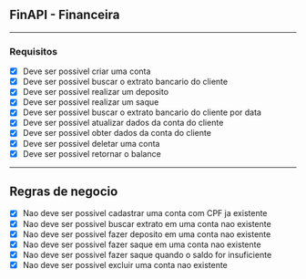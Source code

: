 ## FinAPI - Financeira

---

### Requisitos

- [x] Deve ser possivel criar uma conta
- [x] Deve ser possivel buscar o extrato bancario do cliente
- [x] Deve ser possivel realizar um deposito
- [x] Deve ser possivel realizar um saque
- [x] Deve ser possivel buscar o extrato bancario do cliente por data
- [x] Deve ser possivel atualizar dados da conta do cliente
- [x] Deve ser possivel obter dados da conta do cliente
- [x] Deve ser possivel deletar uma conta
- [x] Deve ser possivel retornar o balance

---

## Regras de negocio

- [x] Nao deve ser possivel cadastrar uma conta com CPF ja existente
- [x] Nao deve ser possivel buscar extrato em uma conta nao existente
- [x] Nao deve ser possivel fazer deposito em uma conta nao existente
- [x] Nao deve ser possivel fazer saque em uma conta nao existente
- [x] Nao deve ser possivel fazer saque quando o saldo for insuficiente
- [x] Nao deve ser possivel excluir uma conta nao existente